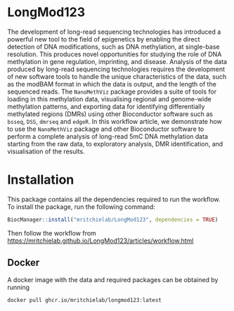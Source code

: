 # LongMod123

The development of long-read sequencing technologies has introduced a powerful new tool to the field of epigenetics by enabling the direct detection of DNA modifications, such as DNA methylation, at single-base resolution. This produces novel opportunities for studying the role of DNA methylation in gene regulation, imprinting, and disease. Analysis of the data produced by long-read sequencing technologies requires the development of new software tools to handle the unique characteristics of the data, such as the modBAM format in which the data is output, and the length of the sequenced reads. The `NanoMethViz` package provides a suite of tools for loading in this methylation data, visualising regional and genome-wide methylation patterns, and exporting data for identifying differentially methylated regions (DMRs) using other Bioconductor software such as `bsseq`, `DSS`, `dmrseq` and `edgeR`. In this workflow article, we demonstrate how to use the `NanoMethViz` package and other Bioconductor software to perform a complete analysis of long-read 5mC DNA methylation data starting from the raw data, to exploratory analysis, DMR identification, and visualisation of the results.

# Installation

This package contains all the dependencies required to run the workflow. To install the package, run the following command:

```r
BiocManager::install("mritchielab/LongMod123", dependencies = TRUE)
```

Then follow the workflow from https://mritchielab.github.io/LongMod123/articles/workflow.html

## Docker

A docker image with the data and required packages can be obtained by running

```bash
docker pull ghcr.io/mritchielab/longmod123:latest
```
